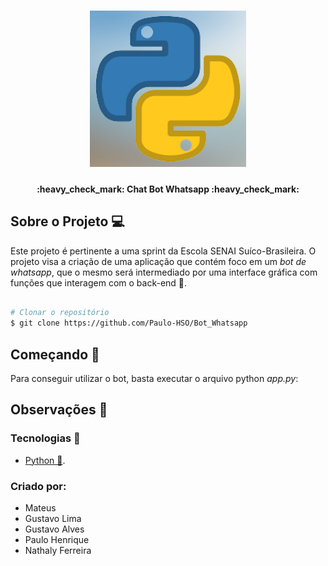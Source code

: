 <h1 align="center">
    <img alt="Tech Cia" title="#Tech Cia" src="./src/icon.png" width="250px" />
</h1>

<h4 align="center"> 
	:heavy_check_mark: Chat Bot Whatsapp :heavy_check_mark:
</h4>


## Sobre o Projeto 💻

Este projeto é pertinente a uma sprint da Escola SENAI Suíco-Brasileira. O projeto visa a criação de uma aplicação que contém foco em um *bot de whatsapp*, que o mesmo será intermediado por uma interface gráfica com funções que interagem com o back-end 📱.

```bash

# Clonar o repositório
$ git clone https://github.com/Paulo-HSO/Bot_Whatsapp
```

## Começando 🏁

Para conseguir utilizar o bot, basta executar o arquivo python *app.py*:


## Observações 📌




### Tecnologias :large_orange_diamond:

- [Python 🐍](https://www.python.org/downloads/).

### Criado por:

- Mateus
- Gustavo Lima
- Gustavo Alves
- Paulo Henrique
- Nathaly Ferreira
